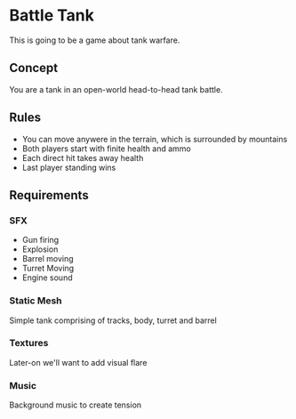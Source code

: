 # Battle Tank

This is going to be a game about tank warfare.

## Concept

You are a tank in an open-world head-to-head tank battle.
 
## Rules

* You can move anywere in the terrain, which is surrounded by mountains
* Both players start with finite health and ammo
* Each direct hit takes away health
* Last player standing wins

## Requirements

### SFX

* Gun firing
* Explosion
* Barrel moving
* Turret Moving
* Engine sound

### Static Mesh

Simple tank comprising of tracks, body, turret and barrel

### Textures

Later-on we'll want to add visual flare

### Music

Background music to create tension
